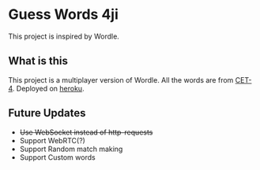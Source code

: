 # Guess Words 4ji

This project is inspired by Wordle. 

## What is this

This project is a multiplayer version of Wordle. All the words are from [CET-4](https://github.com/cuttlin/Vocabulary-of-CET-4). Deployed on [heroku](http://guess-words.herokuapp.com/).

## Future Updates

- ~~Use WebSocket instead of http-requests~~
- Support WebRTC(?)
- Support Random match making
- Support Custom words